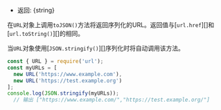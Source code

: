 
* 返回: {string}

在`URL`对象上调用`toJSON()`方法将返回序列化的URL。返回值与[`url.href`][]和[`url.toString()`][]的相同。

当`URL`对象使用[`JSON.stringify()`][]序列化时将自动调用该方法。

```js
const { URL } = require('url');
const myURLs = [
  new URL('https://www.example.com'),
  new URL('https://test.example.org')
];
console.log(JSON.stringify(myURLs));
  // 输出 ["https://www.example.com/","https://test.example.org/"]
```


